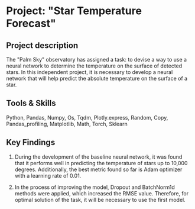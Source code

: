 # Project: "Star Temperature Forecast"

## Project description 
The "Palm Sky" observatory has assigned a task: to devise a way to use a neural network to determine the temperature on the surface of detected stars. In this independent project, it is necessary to develop a neural network that will help predict the absolute temperature on the surface of a star.

## Tools & Skills
Python, Pandas, Numpy, Os, Tqdm, Plotly.express, Random, Copy, Pandas_profiling, Matplotlib, Math, Torch, Sklearn

## Key Findings

1) During the development of the baseline neural network, it was found that it performs well in predicting the temperature of stars up to 10,000 degrees. Additionally, the best metric found so far is Adam optimizer with a learning rate of 0.01.

2) In the process of improving the model, Dropout and BatchNorm1d methods were applied, which increased the RMSE value. Therefore, for optimal solution of the task, it will be necessary to use the first model.
